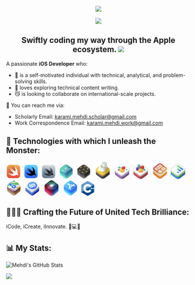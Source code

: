 <p align="center"><img src="https://media.giphy.com/media/cUAGuLiEcTBwRfkAQq/giphy.gif" width="300"></p>
<p align="center"><a href="https://www.linkedin.com/in/mehdikarami"><img src="https://img.shields.io/badge/LinkedIn-blue?border-radius:px;&logo=linkedin" width="100"></a>

<h2 align="center">Swiftly coding my way through the Apple ecosystem. <img src="https://media.giphy.com/media/WUlplcMpOCEmTGBtBW/giphy.gif" width="35"></h2>

A passionate **iOS Developer** who:

- 🔭 is a self-motivated individual with technical, analytical, and problem-solving skills.
- 🧠 loves exploring technical content writing.
- 😼 is looking to collaborate on international-scale projects.

💬 You can reach me via: 
- Scholarly Email: karami.mehdi.scholar@gmail.com
- Work Correspondence Email: karami.mehdi.work@gmail.com

## 👾 Technologies with which I unleash the Monster:
<img src="assets/swift.png" width="40" height="40"/>&nbsp;
<img src="assets/swiftui.png" width="40" height="40"/>&nbsp;
<img src="assets/swiftdata.png" width="40" height="40"/>&nbsp;
<img src="assets/core_ml.png" width="40" height="40"/>&nbsp;
<img src="assets/arkit.png" width="40" height="40"/>&nbsp;
<img src="assets/realitykit.png" width="50" height="47"/>&nbsp;
<img src="assets/spritekit.png" width="39" height="40"/>&nbsp;&nbsp;
<img src="assets/scenekit.png" width="39" height="40"/>&nbsp;&nbsp;
<img src="assets/widgetkit.png" width="43" height="43"/>&nbsp;
<img src="assets/swift_charts.png" width="39" height="41"/>&nbsp;
<img src="assets/mapkit.png" width="42" height="42"/>&nbsp;
<img src="assets/shazamkit.png" width="43" height="43"/>&nbsp;&nbsp;
<img src="assets/sirikit.png" width="38" height="42"/>&nbsp;&nbsp;
<img src="assets/storekit.png" width="41" height="42"/>&nbsp;
<img src="https://github.com/devicons/devicon/blob/master/icons/cplusplus/cplusplus-original.svg" width="40" height="40"/>&nbsp;

## 👨🏻‍💻 Crafting the Future of United Tech Brilliance:
iCode, iCreate, iInnovate. 📱💻🌟

## 📊 My Stats:
![Mehdi's GitHub Stats](https://github-readme-stats.vercel.app/api?username=nsswifter&show_icons=true&theme=radical)

<img src="https://github-readme-stats.vercel.app/api/top-langs/?username=nsswifter&layout=compact&theme=vision-friendly-dark&title_color=EA538D&text_color=BCFCF6&bg_color=12111D" width="470">
